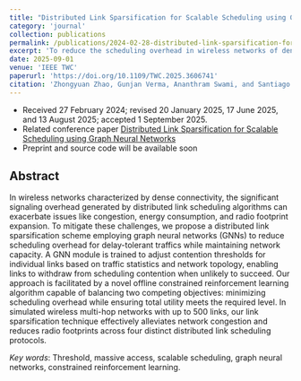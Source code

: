 ```yaml
---
title: "Distributed Link Sparsification for Scalable Scheduling using Graph Neural Networks"
category: 'journal'
collection: publications
permalink: /publications/2024-02-28-distributed-link-sparsification-for-scalable-scheduling-using-gcn.html
excerpt: 'To reduce the scheduling overhead in wireless networks of dense connectivity, a GCN is employed to adjust contention thresholds for individual links based on traffic statistics and network topology, which is trained with an offline constrained reinforcement learning algorithm capable of balancing two competing objectives.'
date: 2025-09-01
venue: 'IEEE TWC'
paperurl: 'https://doi.org/10.1109/TWC.2025.3606741'
citation: 'Zhongyuan Zhao, Gunjan Verma, Ananthram Swami, and Santiago Segarra, &quot; Distributed Link Sparsification for Scalable Scheduling using Graph Neural Networks,&quot; <i>IEEE Transactions on Wireless Communications</i>, accepted for publication, DOI: 10.1109/TWC.2025.3606741'
---
```


- Received 27 February 2024; revised 20 January 2025, 17 June 2025, and 13 August 2025; accepted 1 September 2025. 
- Related conference paper [Distributed Link Sparsification for Scalable Scheduling using Graph Neural Networks](/publications/2021-10-08-distributed-link-sparsification-for-scalable-scheduling-using-gcn.html)
- Preprint and source code will be available soon


## Abstract

In wireless networks characterized by dense connectivity, the significant signaling overhead generated by distributed link scheduling algorithms can exacerbate issues like congestion, energy consumption, and radio footprint expansion. 
To mitigate these challenges, we propose a distributed link sparsification scheme employing graph neural networks (GNNs) to reduce scheduling overhead for delay-tolerant traffics while maintaining network capacity. 
A GNN module is trained to adjust contention thresholds for individual links based on traffic statistics and network topology, enabling links to withdraw from scheduling contention when unlikely to succeed.
Our approach is facilitated by a novel offline constrained reinforcement learning algorithm capable of balancing two competing objectives: minimizing scheduling overhead while ensuring total utility meets the required level.
In simulated wireless multi-hop networks with up to 500 links, our link sparsification technique effectively alleviates network congestion and reduces radio footprints across four distinct distributed link scheduling protocols.

_Key words_:  Threshold, massive access, scalable  scheduling, graph neural networks, constrained reinforcement learning.

